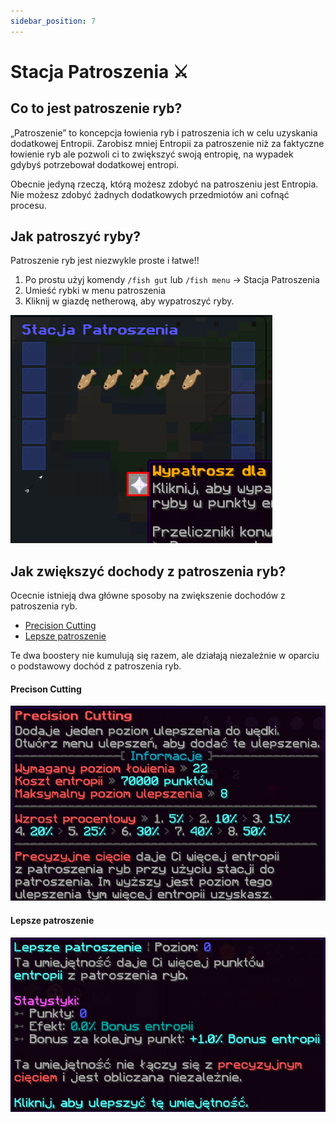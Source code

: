 ```yaml
---
sidebar_position: 7
---
```


# Stacja Patroszenia ⚔

## Co to jest patroszenie ryb?

„Patroszenie” to koncepcja łowienia ryb i patroszenia ich w celu uzyskania dodatkowej Entropii. Zarobisz mniej Entropii za patroszenie niż za faktyczne łowienie ryb  ale pozwoli ci to zwiększyć swoją entropię, na wypadek gdybyś potrzebował dodatkowej entropi.

Obecnie jedyną rzeczą, którą możesz zdobyć na patroszeniu jest Entropia. Nie możesz zdobyć żadnych dodatkowych przedmiotów ani cofnąć procesu.

## Jak patroszyć ryby?

Patroszenie ryb jest niezwykle proste i łatwe!!

1. Po prostu użyj komendy `/fish gut` lub `/fish menu` -> Stacja Patroszenia
2. Umieść rybki w menu patroszenia
3. Kliknij w giazdę netherową, aby wypatroszyć ryby.

![patroszenie](./assets2/patroszenie.png)

## Jak zwiększyć dochody z patroszenia ryb?

Ocecnie istnieją dwa główne sposoby na zwiększenie dochodów z patroszenia ryb.
* [Precision Cutting](/earthsmp/lowienie/Ulepszenia/lista#precision-cutting)
* [Lepsze patroszenie](/earthsmp/lowienie/umiejetnosci#umiejętności-które-można-ulepszać)

Te dwa boostery nie kumulują się razem, ale działają niezależnie w oparciu o podstawowy dochód z patroszenia ryb.

#### Precison Cutting 

![precison](./assets2/precison.png) 

#### Lepsze patroszenie

![lepsze](./assets2/lepsze.png)
